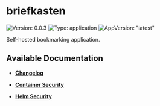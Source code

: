 # briefkasten

![Version: 0.0.3](https://img.shields.io/badge/Version-0.0.3-informational?style=flat-square) ![Type: application](https://img.shields.io/badge/Type-application-informational?style=flat-square) ![AppVersion: "latest"](https://img.shields.io/badge/AppVersion-"latest"-informational?style=flat-square)

Self-hosted bookmarking application.

## Available Documentation

- [**Changelog**](CHANGELOG)

- [**Container Security**](container-security)

- [**Helm Security**](helm-security)

